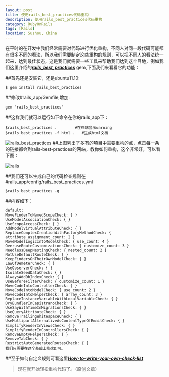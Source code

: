 ```yaml
---
layout: post
title: 使用rails_best_practices代码重构
description: 使用rails_best_practices代码重构
category: RubyOnRails
tags: [Rails]
location: Suzhou, China
---
```

在平时的在开发中我们经常需要对代码进行优化重构，不同人对同一段代码可能都有很多不同的看法，所以我们需要制定这些重构的规则，可以把不同人的看法统一起来，达到最佳状态，这是我们就需要一些工具来帮助我们达到这个目地，例如我们这里介绍的[***rails_best_practices***][1] gem,下面我们来看看它的功能：

##首先还是安装它，还是ubuntu11.10:

	$ gem install rails_best_practices
##修改#rails_app/Gemfile,增加:

	gem "rails_best_practices"

##这样我们就可以运行如下命令在你的rails_app下：

	$rails_best_practices .        #在终端显示warning
	$rails_best_practices -f html .   #生成html文档
![rails_best_practices][2]
##上图列出了多有的项目中需要重构的点，点击每一条的链接都会到rails-best-practices的网站，教你如何重构，这个非常好，可以看下图：

![rails][3]

##我们还可以生成自己的代码检查规则在#rails_app/config/rails_best_practices.yml

	$rails_best_practices -g

##内容如下：

	default:
	MoveFinderToNamedScopeCheck: { }
	UseModelAssociationCheck: { }
	UseScopeAccessCheck: { }
	AddModelVirtualAttributeCheck: { }
	ReplaceComplexCreationWithFactoryMethodCheck: { attribute_assignment_count: 2 }
	MoveModelLogicIntoModelCheck: { use_count: 4 }
	OveruseRouteCustomizationsCheck: { customize_count: 3 }
	NeedlessDeepNestingCheck: { nested_count: 2 }
	NotUseDefaultRouteCheck: { }
	KeepFindersOnTheirOwnModelCheck: { }
	LawOfDemeterCheck: { }
	UseObserverCheck: { }
	IsolateSeedDataCheck: { }
	AlwaysAddDbIndexCheck: { }
	UseBeforeFilterCheck: { customize_count: 1 }
	MoveCodeIntoControllerCheck: { }
	MoveCodeIntoModelCheck: { use_count: 2 }
	MoveCodeIntoHelperCheck: { array_count: 3 }
	ReplaceInstanceVariableWithLocalVariableCheck: { }
	DryBundlerInCapistranoCheck: { }
	UseSayWithTimeInMigrationsCheck: { }
	UseQueryAttributeCheck: { }
	RemoveTrailingWhitespaceCheck: { }
	UseMultipartAlternativeAsContentTypeOfEmailCheck: { }
	SimplifyRenderInViewsCheck: { }
	SimplifyRenderInControllersCheck: { }
	RemoveEmptyHelpersCheck: { }
	RemoveTabCheck: { }
	RestrictAutoGeneratedRoutesCheck: { }
    我们只需要在这个基础上修改即可。

##至于如何自定义规则可看这里[***How-to-write-your-own-check-list***][4]

> 现在就开始轻松重构代码了。（原创文章）

[1]: https://github.com/flyerhzm/rails_best_practices "rails-best-practices"
[2]: http://cms.everyday-cn.com/system/pictures/966/large_best_practices.png?1320279181 "warning"
[3]: http://cms.everyday-cn.com/system/pictures/965/large_best_practice2.png?1320279178 "method"
[4]: 如何去自定义规则：https://github.com/flyerhzm/rails_best_practices/wiki/How-to-write-your-own-check-list "How-to-write-your-own-check-list"
